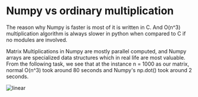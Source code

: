 # Numpy vs ordinary multiplication

The reason why Numpy is faster is most of it is written in C. And O(n^3) multiplication algorithm is always slower in python when compared to C if no modules are involved. 

Matrix Multiplications in Numpy are mostly parallel computed, and Numpy arrays are specialized data structures which in real life are most valuable. From the following task, we see that at the instance n = 1000 as our matrix, normal O(n^3) took around 80 seconds and Numpy's np.dot() took around 2 seconds. 

![linear](https://user-images.githubusercontent.com/59208177/71449551-b952cb80-271c-11ea-8277-732049540e72.png)


